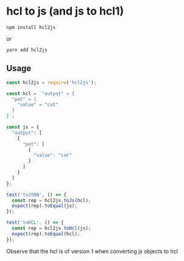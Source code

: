 # hcl to js (and js to hcl1)

```
npm install hcl2js
```
or
```
yarn add hcl2js
```

## Usage
```javascript
const hcl2js = require('hcl2js');

const hcl = `"output" = {
  "pet" = {
    "value" = "cat"
  }
}`;

const js = {
  "output": [
    {
      "pet": [
        {
          "value": "cat"
        }
      ]
    }
  ]
};

test('toJSON', () => {
  const rep = hcl2js.toJs(hcl);
  expect(rep).toEqual(js);
});

test('toHCL', () => {
  const rep = hcl2js.toHcl(js);
  expect(rep).toEqual(hcl);
});
```

Observe that the hcl is of version 1 when converting js objects to hcl
